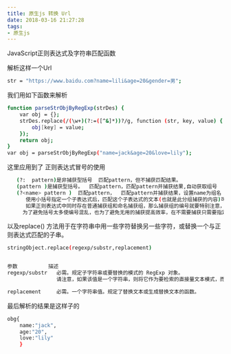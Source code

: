 ```yaml
---
title: 原生js 转换 Url
date: 2018-03-16 21:27:28
tags:
- 原生js
---
```

JavaScript正则表达式及字符串匹配函数

解析这样一个Url
```bash
str = "https://www.baidu.com?name=lili&age=20&gender=男";  
```
我们用如下函数来解析
```bash
function parseStrObjByRegExp(strDes) {  
    var obj = {};  
    strDes.replace(/(\w+)(?:=([^&]*))?/g, function (str, key, value) {  
        obj[key] = value;  
    });  
    return obj;  
}  
var obj = parseStrObjByRegExp("name=jack&age=20&love=lily"); 
```
这里应用到了 正则表达式冒号的使用
```bash
   (?:  pattern)是非捕获型括号  匹配pattern，但不捕获匹配结果。
   (pattern )是捕获型括号。  匹配pattern，匹配pattern并捕获结果,自动获取组号
   (?<name> pattern )  匹配pattern，  匹配pattern并捕获结果，设置name为组名 
      使用小括号指定一个子表达式后，匹配这个子表达式的文本(也就是此分组捕获的内容)可以    在表达式或其它程序中作进一步的处理。默认情况下，每个捕获组会自动拥有一个组号，规则   是：从左向右，以分组的左括号为标志，第一个出现的分组的组号为1，第二个为2，以此类推。 
      如果正则表达式中同时存在普通捕获组和命名捕获组，那么捕获组的编号就要特别注意，     编号的规则是先对普通捕获组进行编号，再对命名捕获组进行编号。 
     为了避免括号太多使编号混乱，也为了避免无用的捕获提高效率，在不需要捕获只需要指定   分组的地方就可以使用非捕获型括号。问题里的非捕获型括号就是为此使用的
```
以及replace() 方法用于在字符串中用一些字符替换另一些字符，或替换一个与正则表达式匹配的子串。
```bash
stringObject.replace(regexp/substr,replacement)
```
```bash

参数         	描述
regexp/substr   必需。规定子字符串或要替换的模式的 RegExp 对象。
                请注意，如果该值是一个字符串，则将它作为要检索的直接量文本模式，而不是首先被转换为 RegExp 对象。

replacement	    必需。一个字符串值。规定了替换文本或生成替换文本的函数。
```
最后解析的结果是这样子的
```bash
obg{
    name:"jack",
    age:"20",
    love:"lily"
    }
```


